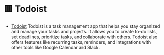 # 🟥 Todoist
- [Todoist](https://todoist.com/) Todoist is a task management app that helps you stay organized and manage your tasks and projects. It allows you to create to-do lists, set deadlines, prioritize tasks, and collaborate with others. Todoist also offers features like recurring tasks, reminders, and integrations with other tools like Google Calendar and Slack.